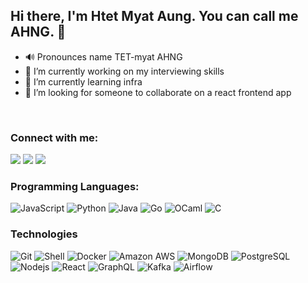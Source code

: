 ## Hi there, I'm Htet Myat Aung. You can call me AHNG. 👋

- 🔊 Pronounces name TET-myat AHNG
- 🔭 I’m currently working on my interviewing skills
- 🌱 I’m currently learning infra
- 👯 I’m looking for someone to collaborate on a react frontend app
<br/>

### Connect with me:

<p align="start">
<a href="https://denteyon.github.io"><img src="https://img.shields.io/badge/Website-757575?style=flat-square&logo=spyder-ide&logoColor=white"/></a>
<!-- <a href="https://devpost.com/htetmyataung"><img src="https://img.shields.io/badge/Devpost-003E54?style=flat-square&logo=devpost&logoColor=white"/></a> -->
<a href="mailto:htetmyataung2027@gmail.com"><img src="https://img.shields.io/badge/Email-5C5543?style=flat-square&logo=minutemailer&logoColor=white"/></a>
<a href="https://www.linkedin.com/in/htetmyataung"><img src="https://img.shields.io/badge/Linkedin-0A66C2?style=flat-square&logo=linkedin&logoColor=white"/></a>
</p>

### Programming Languages:

![JavaScript](https://img.shields.io/badge/JavaScript-F7DF1E?style=flat-square&logo=javascript&logoColor=black)
![Python](https://img.shields.io/badge/Python-14354C?style=flat-square&logo=python&logoColor=white)
![Java](https://img.shields.io/badge/-Java-333333?style=flat-square&logo=Java)
![Go](https://img.shields.io/badge/Go-00ADD8?style=flat-square&logo=go&logoColor=white)
![OCaml](https://img.shields.io/badge/OCaml-EC6813?style=flat-square&logo=ocaml&logoColor=white)
![C](https://img.shields.io/badge/C-00599C?style=flat-square&logo=c&logoColor=white)
<br/>

### Technologies ###

![Git](https://img.shields.io/badge/Git-F05032?style=flat-square&logo=git&logoColor=white)
![Shell](https://img.shields.io/badge/Shell-121011?style=flat-square&logo=gnu-bash&logoColor=white)
![Docker](https://img.shields.io/badge/Docker-2496ED?style=flat-square&logo=docker&logoColor=white)
![Amazon AWS](https://img.shields.io/badge/%28Amazon%29_AWS-232F3E?style=flat-square&logo=amazon-aws&logoColor=white)
![MongoDB](https://img.shields.io/badge/MongoDB-4EA94B?style=flat-square&logo=mongodb&logoColor=white)
![PostgreSQL](https://img.shields.io/badge/PostgreSQL-316192?style=flat-square&logo=postgresql&logoColor=white)
![Nodejs](https://img.shields.io/badge/Node.js-43853D?style=flat-square&logo=nodedotjs&logoColor=white)
![React](https://img.shields.io/badge/React-20232A?style=flat-square&logo=react&logoColor=61DAFB)
![GraphQL](https://img.shields.io/badge/GraphQL-E10098?style=flat-square&logo=graphql&logoColor=white)
![Kafka](https://img.shields.io/badge/Kafka-231F20?style=flat-square&logo=apachekafka&logoColor=white)
![Airflow](https://img.shields.io/badge/Airflow-017CEE?style=flat-square&logo=apacheairflow&logoColor=white)
<br />

